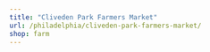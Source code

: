 ```yaml
---
title: "Cliveden Park Farmers Market"
url: /philadelphia/cliveden-park-farmers-market/
shop: farm
---
```

